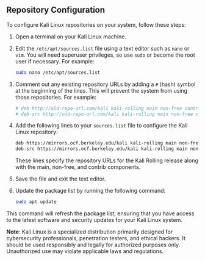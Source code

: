 ## Repository Configuration

To configure Kali Linux repositories on your system, follow these steps:

1. Open a terminal on your Kali Linux machine.

2. Edit the `/etc/apt/sources.list` file using a text editor such as `nano` or `vim`. You will need superuser privileges, so use `sudo` or become the root user if necessary. For example:

   ```bash
   sudo nano /etc/apt/sources.list
   ```

3. Comment out any existing repository URLs by adding a `#` (hash) symbol at the beginning of the lines. This will prevent the system from using those repositories. For example:

   ```bash
   # deb http://old-repo-url.com/kali kali-rolling main non-free contrib
   # deb-src http://old-repo-url.com/kali kali-rolling main non-free contrib
   ```

4. Add the following lines to your `sources.list` file to configure the Kali Linux repository:

   ```bash
   deb https://mirrors.ocf.berkeley.edu/kali kali-rolling main non-free contrib
   deb-src https://mirrors.ocf.berkeley.edu/kali kali-rolling main non-free contrib
   ```

   These lines specify the repository URLs for the Kali Rolling release along with the main, non-free, and contrib components.

5. Save the file and exit the text editor.

6. Update the package list by running the following command:

   ```bash
   sudo apt update
   ```

This command will refresh the package list, ensuring that you have access to the latest software and security updates for your Kali Linux system.

**Note**: Kali Linux is a specialized distribution primarily designed for cybersecurity professionals, penetration testers, and ethical hackers. It should be used responsibly and legally for authorized purposes only. Unauthorized use may violate applicable laws and regulations.
